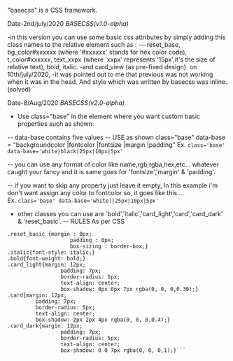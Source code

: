 "basecss" is a CSS framework.


Date-2nd/july/2020
*BASECSS(v1.0-alpha)*

-in this version you can use some basic css attributes by simply adding this class names to the relative element such as : ---reset_base, bg_color#xxxxxx (where '#xxxxxx' stands for hex color code), t_color#xxxxxx, text_xxpx (where 'xxpx' represents '15px',it's the size of relative text), bold, italic. -and card_view (as pre-fixed design).
on 10th/july/2020,
-it was pointed out to me that previous was not working when it was in the head. And style which was written by basecss was inline.(solved)


Date-8/Aug/2020
*BASECSS(v2.0-alpha)*
- Use class="base" in the element where you want custom basic properties such as shown:

-- data-base contains five values
-- USE as shown class="base" data-base = "backgroundcolor |fontcolor |fontsize |margin |padding"
Ex.  ```class='base' data-base='white|black|25px|10px|5px'```

-- you can use any format of color like name,rgb,rgba,hex,etc... whatever caught your fancy and it is same goes for 'fontsize','margin' & 'padding'.

-- if you want to skip any property just leave it empty, In this example i'm don't want assign any color to fontcolor so, it goes like this....    
Ex. ```class='base' data-base='white||25px|10px|5px'```

- other classes you can use are 'bold','italic','card_light','card','card_dark' & 'reset_basic'.
-- RULES As per CSS
```
.reset_basic {margin : 0px;  
                    padding : 0px;  
                    box-sizing : border-box;}
.italic{font-style: italic;}
.bold{font-weight: bold;}
.card_light{margin: 12px;
                 padding: 7px;
                 border-radius: 5px;
                 text-align: center;
                 box-shadow: 0px 0px 7px rgba(0, 0, 0,0.30);}
.card{margin: 12px; 
         padding: 7px;
         border-radius: 5px;
         text-align: center;
         box-shadow: 2px 2px 4px rgba(0, 0, 0,0.4);}
.card_dark{margin: 12px;
                 padding: 7px;
                 border-radius: 5px;
                 text-align: center;
                 box-shadow: 0 0 7px rgba(0, 0, 0,1);}```

